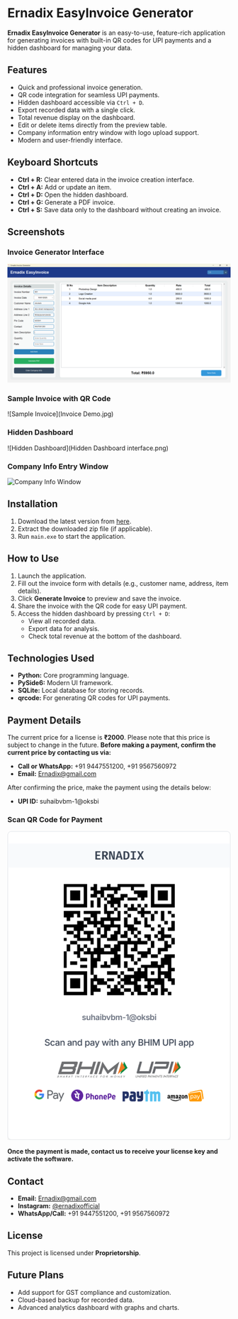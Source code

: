 # Ernadix EasyInvoice Generator

**Ernadix EasyInvoice Generator** is an easy-to-use, feature-rich application for generating invoices with built-in QR codes for UPI payments and a hidden dashboard for managing your data.

## Features
- Quick and professional invoice generation.
- QR code integration for seamless UPI payments.
- Hidden dashboard accessible via `Ctrl + D`.
- Export recorded data with a single click.
- Total revenue display on the dashboard.
- Edit or delete items directly from the preview table.
- Company information entry window with logo upload support.
- Modern and user-friendly interface.

## Keyboard Shortcuts
- **Ctrl + R:** Clear entered data in the invoice creation interface.
- **Ctrl + A:** Add or update an item.
- **Ctrl + D:** Open the hidden dashboard.
- **Ctrl + G:** Generate a PDF invoice.
- **Ctrl + S:** Save data only to the dashboard without creating an invoice.

## Screenshots
### Invoice Generator Interface
![Invoice Interface](invoice_interface_screenshot.png)

### Sample Invoice with QR Code
![Sample Invoice](Invoice Demo.jpg)

### Hidden Dashboard
![Hidden Dashboard](Hidden Dashboard interface.png)

### Company Info Entry Window
![Company Info Window](company_info_window.png)

## Installation
1. Download the latest version from [here](link_to_download).
2. Extract the downloaded zip file (if applicable).
3. Run `main.exe` to start the application.

## How to Use
1. Launch the application.
2. Fill out the invoice form with details (e.g., customer name, address, item details).
3. Click **Generate Invoice** to preview and save the invoice.
4. Share the invoice with the QR code for easy UPI payment.
5. Access the hidden dashboard by pressing `Ctrl + D`:
    - View all recorded data.
    - Export data for analysis.
    - Check total revenue at the bottom of the dashboard.

## Technologies Used
- **Python:** Core programming language.
- **PySide6:** Modern UI framework.
- **SQLite:** Local database for storing records.
- **qrcode:** For generating QR codes for UPI payments.

## Payment Details
The current price for a license is **₹2000**. Please note that this price is subject to change in the future.
**Before making a payment, confirm the current price by contacting us via:**
- **Call or WhatsApp:** +91 9447551200, +91 9567560972
- **Email:** [Ernadix@gmail.com](mailto:Ernadix@gmail.com)

After confirming the price, make the payment using the details below:
- **UPI ID:** suhaibvbm-1@oksbi

### Scan QR Code for Payment
![UPI QR Code](qr_code.png)

**Once the payment is made, contact us to receive your license key and activate the software.**

## Contact
- **Email:** [Ernadix@gmail.com](mailto:Ernadix@gmail.com)
- **Instagram:** [@ernadixofficial](https://www.instagram.com/ernadixofficial)
- **WhatsApp/Call:** +91 9447551200, +91 9567560972

## License
This project is licensed under **Proprietorship**.

## Future Plans
- Add support for GST compliance and customization.
- Cloud-based backup for recorded data.
- Advanced analytics dashboard with graphs and charts.
